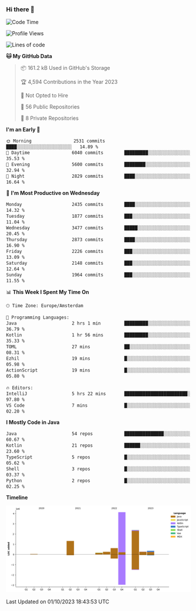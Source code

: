 ### Hi there 👋


<!--START_SECTION:waka-->
![Code Time](http://img.shields.io/badge/Code%20Time-3%2C574%20hrs%2056%20mins-blue)

![Profile Views](http://img.shields.io/badge/Profile%20Views-20-blue)

![Lines of code](https://img.shields.io/badge/From%20Hello%20World%20I%27ve%20Written-9.5%20million%20lines%20of%20code-blue)

**🐱 My GitHub Data** 

> 📦 161.2 kB Used in GitHub's Storage 
 > 
> 🏆 4,594 Contributions in the Year 2023
 > 
> 🚫 Not Opted to Hire
 > 
> 📜 56 Public Repositories 
 > 
> 🔑 8 Private Repositories 
 > 
**I'm an Early 🐤** 

```text
🌞 Morning                2531 commits        ████░░░░░░░░░░░░░░░░░░░░░   14.89 % 
🌆 Daytime                6040 commits        █████████░░░░░░░░░░░░░░░░   35.53 % 
🌃 Evening                5600 commits        ████████░░░░░░░░░░░░░░░░░   32.94 % 
🌙 Night                  2829 commits        ████░░░░░░░░░░░░░░░░░░░░░   16.64 % 
```
📅 **I'm Most Productive on Wednesday** 

```text
Monday                   2435 commits        ████░░░░░░░░░░░░░░░░░░░░░   14.32 % 
Tuesday                  1877 commits        ███░░░░░░░░░░░░░░░░░░░░░░   11.04 % 
Wednesday                3477 commits        █████░░░░░░░░░░░░░░░░░░░░   20.45 % 
Thursday                 2873 commits        ████░░░░░░░░░░░░░░░░░░░░░   16.90 % 
Friday                   2226 commits        ███░░░░░░░░░░░░░░░░░░░░░░   13.09 % 
Saturday                 2148 commits        ███░░░░░░░░░░░░░░░░░░░░░░   12.64 % 
Sunday                   1964 commits        ███░░░░░░░░░░░░░░░░░░░░░░   11.55 % 
```


📊 **This Week I Spent My Time On** 

```text
🕑︎ Time Zone: Europe/Amsterdam

💬 Programming Languages: 
Java                     2 hrs 1 min         █████████░░░░░░░░░░░░░░░░   36.79 % 
Kotlin                   1 hr 56 mins        █████████░░░░░░░░░░░░░░░░   35.33 % 
TOML                     27 mins             ██░░░░░░░░░░░░░░░░░░░░░░░   08.31 % 
Ezhil                    19 mins             █░░░░░░░░░░░░░░░░░░░░░░░░   05.98 % 
ActionScript             19 mins             █░░░░░░░░░░░░░░░░░░░░░░░░   05.80 % 

🔥 Editors: 
IntelliJ                 5 hrs 22 mins       ████████████████████████░   97.80 % 
VS Code                  7 mins              █░░░░░░░░░░░░░░░░░░░░░░░░   02.20 % 
```

**I Mostly Code in Java** 

```text
Java                     54 repos            ███████████████░░░░░░░░░░   60.67 % 
Kotlin                   21 repos            ██████░░░░░░░░░░░░░░░░░░░   23.60 % 
TypeScript               5 repos             █░░░░░░░░░░░░░░░░░░░░░░░░   05.62 % 
Shell                    3 repos             █░░░░░░░░░░░░░░░░░░░░░░░░   03.37 % 
Python                   2 repos             █░░░░░░░░░░░░░░░░░░░░░░░░   02.25 % 
```



**Timeline**

![Lines of Code chart](https://raw.githubusercontent.com/powercasgamer/powercasgamer/master/assets/bar_graph.png)


 Last Updated on 01/10/2023 18:43:53 UTC
<!--END_SECTION:waka-->
